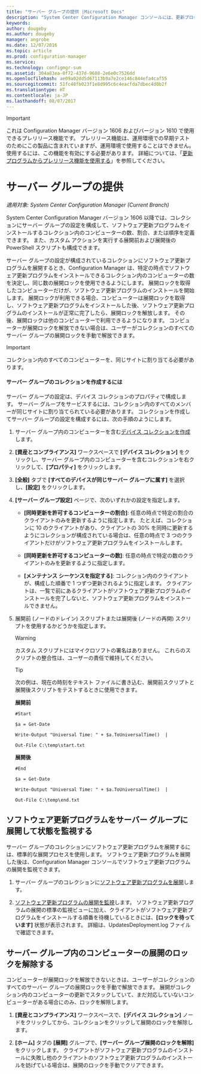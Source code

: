 ```yaml
---
title: "サーバー グループの提供 |Microsoft Docs"
description: "System Center Configuration Manager コンソールには、更新プログラムとコンプライアンスを監視するためのアラートとステータスがあります。"
keywords: 
author: dougeby
ms.author: dougeby
manager: angrobe
ms.date: 12/07/2016
ms.topic: article
ms.prod: configuration-manager
ms.service: 
ms.technology: configmgr-sum
ms.assetid: 304a83ea-0f72-437d-9688-2e6e0c7526dd
ms.openlocfilehash: ae09a02dd5d67113b9a7e2ce146c844efa4caf55
ms.sourcegitcommit: 51fc48fb023f1e8d995c6c4eacfda7dbec4d0b2f
ms.translationtype: HT
ms.contentlocale: ja-JP
ms.lasthandoff: 08/07/2017
---
```

>[!IMPORTANT]
>これは Configuration Manager バージョン 1606 およびバージョン 1610 で使用できるプレリリース機能です。 プレリリース機能は、運用環境での早期テストのためにこの製品に含まれていますが、運用環境で使用することはできません。 使用するには、この機能を有効にする必要があります。 詳細については、「[更新プログラムからプレリリース機能を使用する](https://docs.microsoft.com/sccm/core/servers/manage/install-in-console-updates#bkmk_prerelease)」を参照してください。


# <a name="service-a-server-group"></a>サーバー グループの提供

*適用対象: System Center Configuration Manager (Current Branch)*

System Center Configuration Manager バージョン 1606 以降では、コレクションにサーバー グループの設定を構成して、ソフトウェア更新プログラムをインストールするコレクション内のコンピューターの数、割合、または順序を定義できます。 また、カスタム アクションを実行する展開前および展開後の PowerShell スクリプトも構成できます。

サーバー グループの設定が構成されているコレクションにソフトウェア更新プログラムを展開するとき、Configuration Manager は、特定の時点でソフトウェア更新プログラムをインストールできるコレクション内のコンピューターの数を決定し、同じ数の展開ロックを使用できるようにします。 展開ロックを取得したコンピューターだけが、ソフトウェア更新プログラムのインストールを開始します。 展開ロックが利用できる場合、コンピューターは展開ロックを取得し、ソフトウェア更新プログラムをインストールした後、ソフトウェア更新プログラムのインストールが正常に完了したら、展開ロックを解放します。 その後、展開ロックは他のコンピューターで利用できるようになります。 コンピューターが展開ロックを解放できない場合は、ユーザーがコレクションのすべてのサーバー グループの展開ロックを手動で解放できます。

>[!IMPORTANT]
>コレクション内のすべてのコンピューターを、同じサイトに割り当てる必要があります。

#### <a name="to-create-a-collection-for-a-server-group"></a>サーバー グループのコレクションを作成するには  
サーバー グループの設定は、デバイス コレクションのプロパティで構成します。 サーバー グループをサービスするには、コレクション内のすべてのメンバーが同じサイトに割り当てられている必要があります。 コレクションを作成してサーバー グループの設定を構成するには、次の手順のようにします。
1.  サーバー グループ内のコンピューターを含む[デバイス コレクションを作成](../../core/clients/manage/collections/create-collections.md)します。  

2.  **[資産とコンプライアンス]** ワークスペースで **[デバイス コレクション]** をクリックし、サーバー グループ内のコンピューターを含むコレクションを右クリックして、**[プロパティ]** をクリックします。  

3.  **[全般]** タブで **[すべてのデバイスが同じサーバー グループに属す]** を選択し、**[設定]** をクリックします。  

4.  **[サーバー グループ設定]** ページで、次のいずれかの設定を指定します。  

    -   **[同時更新を許可するコンピューターの割合]**: 任意の時点で特定の割合のクライアントのみを更新するように指定します。 たとえば、コレクションに 10 のクライアントがあり、クライアントの 30% を同時に更新するようにコレクションが構成されている場合は、任意の時点で 3 つのクライアントだけがソフトウェア更新プログラムをインストールします。  

    -   **[同時更新を許可するコンピューターの数]**: 任意の時点で特定の数のクライアントのみを更新するように指定します。  

    -   **[メンテナンス シーケンスを指定する]**: コレクション内のクライアントが、構成した順番で 1 つずつ更新されるように指定します。 クライアントは、一覧で前にあるクライアントがソフトウェア更新プログラムのインストールを完了しないと、ソフトウェア更新プログラムをインストールできません。  

5.  展開前 (ノードのドレイン) スクリプトまたは展開後 (ノードの再開) スクリプトを使用するかどうかを指定します。  

    > [!WARNING]
    > カスタム スクリプトにはマイクロソフトの署名はありません。 これらのスクリプトの整合性は、ユーザーの責任で維持してください。

    > [!TIP]  
    > 次の例は、現在の時刻をテキスト ファイルに書き込む、展開前スクリプトと展開後スクリプトをテストするときに使用できます。  
    >   
    >  **展開前**  
    >   
    >  `#Start`  
    >   
    >  `$a = Get-Date`  
    >   
    >  `Write-Output "Universal Time: " + $a.ToUniversalTime()  |`  
    >   
    >  `Out-File C:\temp\start.txt`  
    >   
    >  **展開後**  
    >   
    >  `#End`  
    >   
    >  `$a = Get-Date`  
    >   
    >  `Write-Output "Universal Time: " + $a.ToUniversalTime()  |`  
    >   
    >  `Out-File C:\temp\end.txt`  

## <a name="deploy-software-updates-to-the-server-group-and-monitor-status"></a>ソフトウェア更新プログラムをサーバー グループに展開して状態を監視する  
サーバー グループのコレクションにソフトウェア更新プログラムを展開するには、標準的な展開プロセスを使用します。 ソフトウェア更新プログラムを展開した後は、Configuration Manager コンソールでソフトウェア更新プログラムの展開を監視できます。
1.  サーバー グループのコレクションに[ソフトウェア更新プログラムを展開](manually-deploy-software-updates.md)します。   

2.  [ソフトウェア更新プログラムの展開を監視](monitor-software-updates.md)します。 ソフトウェア更新プログラムの展開の標準の監視ビューに加え、クライアントがソフトウェア更新プログラムをインストールする順番を待機しているときには、**[ロックを待っています]** 状態が表示されます。 詳細は、UpdatesDeployment.log ファイルで確認できます。


## <a name="clear-the-deployment-locks-for-computers-in-a-server-group"></a>サーバー グループ内のコンピューターの展開のロックを解除する  
コンピューターが展開ロックを解放できないときは、ユーザーがコレクションのすべてのサーバー グループの展開ロックを手動で解放できます。 展開がコレクション内のコンピューターの更新でスタックしていて、まだ対応していないコンピューターがある場合にのみ、ロックを解除します。  
1.  **[資産とコンプライアンス]** ワークスペースで、**[デバイス コレクション]** ノードをクリックしてから、コレクションをクリックして展開のロックを解除します。  

2.  **[ホーム]** タブの **[展開]** グループで、**[サーバー グループ展開のロックを解除]** をクリックします。 クライアントがソフトウェア更新プログラムのインストールに失敗し他のクライアントのソフトウェア更新プログラムのインストールを妨げている場合は、展開のロックを手動でクリアできます。  
